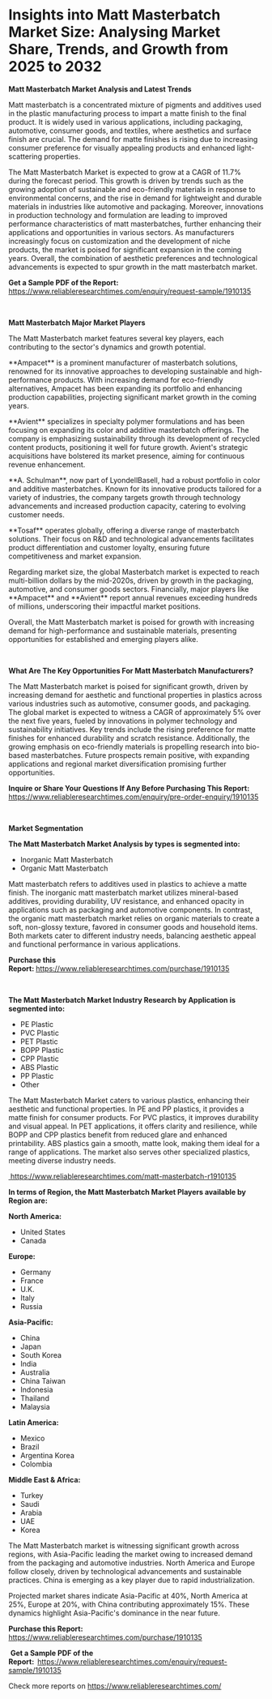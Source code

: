 <p><h1>Insights into Matt Masterbatch Market Size: Analysing Market Share, Trends, and Growth from 2025 to 2032</h1></p><p><strong>Matt Masterbatch Market Analysis and Latest Trends</strong></p>
<p><p>Matt masterbatch is a concentrated mixture of pigments and additives used in the plastic manufacturing process to impart a matte finish to the final product. It is widely used in various applications, including packaging, automotive, consumer goods, and textiles, where aesthetics and surface finish are crucial. The demand for matte finishes is rising due to increasing consumer preference for visually appealing products and enhanced light-scattering properties.</p><p>The Matt Masterbatch Market is expected to grow at a CAGR of 11.7% during the forecast period. This growth is driven by trends such as the growing adoption of sustainable and eco-friendly materials in response to environmental concerns, and the rise in demand for lightweight and durable materials in industries like automotive and packaging. Moreover, innovations in production technology and formulation are leading to improved performance characteristics of matt masterbatches, further enhancing their applications and opportunities in various sectors. As manufacturers increasingly focus on customization and the development of niche products, the market is poised for significant expansion in the coming years. Overall, the combination of aesthetic preferences and technological advancements is expected to spur growth in the matt masterbatch market.</p></p>
<p><strong>Get a Sample PDF of the Report:&nbsp;</strong> <a href="https://www.reliableresearchtimes.com/enquiry/request-sample/1910135?utm_campaign=2176&utm_medium=2&utm_source=Github&utm_content=ia&utm_term=04022025&utm_id=matt-masterbatch">https://www.reliableresearchtimes.com/enquiry/request-sample/1910135</a></p>
<p>&nbsp;</p>
<p><strong>Matt Masterbatch Major Market Players</strong></p>
<p><p>The Matt Masterbatch market features several key players, each contributing to the sector's dynamics and growth potential. </p><p>**Ampacet** is a prominent manufacturer of masterbatch solutions, renowned for its innovative approaches to developing sustainable and high-performance products. With increasing demand for eco-friendly alternatives, Ampacet has been expanding its portfolio and enhancing production capabilities, projecting significant market growth in the coming years.</p><p>**Avient** specializes in specialty polymer formulations and has been focusing on expanding its color and additive masterbatch offerings. The company is emphasizing sustainability through its development of recycled content products, positioning it well for future growth. Avient's strategic acquisitions have bolstered its market presence, aiming for continuous revenue enhancement.</p><p>**A. Schulman**, now part of LyondellBasell, had a robust portfolio in color and additive masterbatches. Known for its innovative products tailored for a variety of industries, the company targets growth through technology advancements and increased production capacity, catering to evolving customer needs.</p><p>**Tosaf** operates globally, offering a diverse range of masterbatch solutions. Their focus on R&D and technological advancements facilitates product differentiation and customer loyalty, ensuring future competitiveness and market expansion.</p><p>Regarding market size, the global Masterbatch market is expected to reach multi-billion dollars by the mid-2020s, driven by growth in the packaging, automotive, and consumer goods sectors. Financially, major players like **Ampacet** and **Avient** report annual revenues exceeding hundreds of millions, underscoring their impactful market positions.</p><p>Overall, the Matt Masterbatch market is poised for growth with increasing demand for high-performance and sustainable materials, presenting opportunities for established and emerging players alike.</p></p>
<p>&nbsp;</p>
<p><strong>What Are The Key Opportunities For Matt Masterbatch Manufacturers?</strong></p>
<p><p>The Matt Masterbatch market is poised for significant growth, driven by increasing demand for aesthetic and functional properties in plastics across various industries such as automotive, consumer goods, and packaging. The global market is expected to witness a CAGR of approximately 5% over the next five years, fueled by innovations in polymer technology and sustainability initiatives. Key trends include the rising preference for matte finishes for enhanced durability and scratch resistance. Additionally, the growing emphasis on eco-friendly materials is propelling research into bio-based masterbatches. Future prospects remain positive, with expanding applications and regional market diversification promising further opportunities.</p></p>
<p><strong>Inquire or Share Your Questions If Any Before Purchasing This Report:</strong> <a href="https://www.reliableresearchtimes.com/enquiry/pre-order-enquiry/1910135?utm_campaign=2176&utm_medium=2&utm_source=Github&utm_content=ia&utm_term=04022025&utm_id=matt-masterbatch">https://www.reliableresearchtimes.com/enquiry/pre-order-enquiry/1910135</a></p>
<p>&nbsp;</p>
<p><strong>Market Segmentation</strong></p>
<p><strong>The Matt Masterbatch Market Analysis by types is segmented into:</strong></p>
<p><ul><li>Inorganic Matt Masterbatch</li><li>Organic Matt Masterbatch</li></ul></p>
<p><p>Matt masterbatch refers to additives used in plastics to achieve a matte finish. The inorganic matt masterbatch market utilizes mineral-based additives, providing durability, UV resistance, and enhanced opacity in applications such as packaging and automotive components. In contrast, the organic matt masterbatch market relies on organic materials to create a soft, non-glossy texture, favored in consumer goods and household items. Both markets cater to different industry needs, balancing aesthetic appeal and functional performance in various applications.</p></p>
<p><strong>Purchase this Report:&nbsp;</strong><a href="https://www.reliableresearchtimes.com/purchase/1910135?utm_campaign=2176&utm_medium=2&utm_source=Github&utm_content=ia&utm_term=04022025&utm_id=matt-masterbatch">https://www.reliableresearchtimes.com/purchase/1910135</a></p>
<p>&nbsp;</p>
<p><strong>The Matt Masterbatch Market Industry Research by Application is segmented into:</strong></p>
<p><ul><li>PE Plastic</li><li>PVC Plastic</li><li>PET Plastic</li><li>BOPP Plastic</li><li>CPP Plastic</li><li>ABS Plastic</li><li>PP Plastic</li><li>Other</li></ul></p>
<p><p>The Matt Masterbatch Market caters to various plastics, enhancing their aesthetic and functional properties. In PE and PP plastics, it provides a matte finish for consumer products. For PVC plastics, it improves durability and visual appeal. In PET applications, it offers clarity and resilience, while BOPP and CPP plastics benefit from reduced glare and enhanced printability. ABS plastics gain a smooth, matte look, making them ideal for a range of applications. The market also serves other specialized plastics, meeting diverse industry needs.</p></p>
<p><a href="https://www.reliableresearchtimes.com/matt-masterbatch-r1910135?utm_campaign=2176&utm_medium=2&utm_source=Github&utm_content=ia&utm_term=04022025&utm_id=matt-masterbatch">&nbsp;https://www.reliableresearchtimes.com/matt-masterbatch-r1910135</a></p>
<p><strong>In terms of Region, the Matt Masterbatch Market Players available by Region are:</strong></p>
<p>
    <p> <strong> North America: </strong>
        <ul>
            <li>United States</li>
            <li>Canada</li>
        </ul>
        </p> 
    <p> <strong> Europe: </strong>
        <ul>
            <li>Germany</li>
            <li>France</li>
            <li>U.K.</li>
            <li>Italy</li>
            <li>Russia</li>
        </ul>
        </p> 
    <p> <strong> Asia-Pacific: </strong>
        <ul>
            <li>China</li>
            <li>Japan</li>
            <li>South Korea</li>
            <li>India</li>
            <li>Australia</li>
            <li>China Taiwan</li>
            <li>Indonesia</li>
            <li>Thailand</li>
            <li>Malaysia</li>
        </ul>
        </p> 
    <p> <strong> Latin America: </strong>
        <ul>
            <li>Mexico</li>
            <li>Brazil</li>
            <li>Argentina Korea</li>
            <li>Colombia</li>
        </ul>
        </p> 
    <p> <strong> Middle East & Africa: </strong>
        <ul>
            <li>Turkey</li>
            <li>Saudi</li>
            <li>Arabia</li>
            <li>UAE</li>
            <li>Korea</li>
        </ul>
    </p>
    </p>
<p><p>The Matt Masterbatch market is witnessing significant growth across regions, with Asia-Pacific leading the market owing to increased demand from the packaging and automotive industries. North America and Europe follow closely, driven by technological advancements and sustainable practices. China is emerging as a key player due to rapid industrialization. </p><p>Projected market shares indicate Asia-Pacific at 40%, North America at 25%, Europe at 20%, with China contributing approximately 15%. These dynamics highlight Asia-Pacific's dominance in the near future.</p></p>
<p><strong>Purchase this Report: </strong><a href="https://www.reliableresearchtimes.com/purchase/1910135?utm_campaign=2176&utm_medium=2&utm_source=Github&utm_content=ia&utm_term=04022025&utm_id=matt-masterbatch">https://www.reliableresearchtimes.com/purchase/1910135</a></p>
<p>&nbsp;<strong>Get a Sample PDF of the Report:&nbsp;&nbsp;</strong><a href="https://www.reliableresearchtimes.com/enquiry/request-sample/1910135?utm_campaign=2176&utm_medium=2&utm_source=Github&utm_content=ia&utm_term=04022025&utm_id=matt-masterbatch">https://www.reliableresearchtimes.com/enquiry/request-sample/1910135</a></p>
<p><strong></strong></p>
<p>Check more reports on <a href="https://www.reliableresearchtimes.com/?utm_campaign=2176&utm_medium=2&utm_source=Github&utm_content=ia&utm_term=04022025&utm_id=matt-masterbatch">https://www.reliableresearchtimes.com/</a></p>